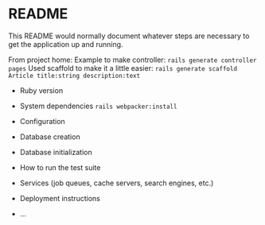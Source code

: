 # README

This README would normally document whatever steps are necessary to get the
application up and running.

From project home:
Example to make controller: `rails generate controller pages`
Used scaffold to make it a little easier: `rails generate scaffold Article title:string description:text`

* Ruby version

* System dependencies
`rails webpacker:install`

* Configuration

* Database creation

* Database initialization

* How to run the test suite

* Services (job queues, cache servers, search engines, etc.)

* Deployment instructions

* ...
